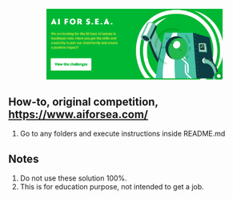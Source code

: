 <p align="center">
    <a href="#readme">
        <img alt="logo" width="70%" src="grab.png">
    </a>
</p>

## How-to, original competition, https://www.aiforsea.com/

1. Go to any folders and execute instructions inside README.md

## Notes

1. Do not use these solution 100%.
2. This is for education purpose, not intended to get a job.
